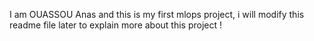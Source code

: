I am OUASSOU Anas and this is my first mlops project, i will modify this readme file later to explain more about this project !
 
 
 
